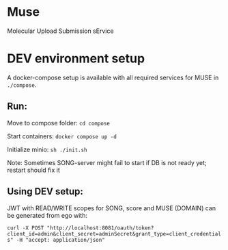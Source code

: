 # Muse

Molecular Upload Submission sErvice

# DEV environment setup
A docker-compose setup is available with all required services for MUSE in `./compose`.

## Run:
 Move to compose folder: `cd compose`
 
 Start containers: `docker compose up -d`
 
 Initialize minio: `sh ./init.sh`
 
Note: Sometimes SONG-server might fail to start if DB is not ready yet; restart should fix it

## Using DEV setup:         
JWT with READ/WRITE scopes for SONG, score and MUSE (DOMAIN) can be generated from ego with:

`curl -X POST "http://localhost:8081/oauth/token?client_id=admin&client_secret=adminSecret&grant_type=client_credentials" -H "accept: application/json"`
